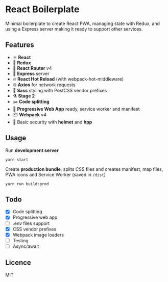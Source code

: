 # React Boilerplate

Minimal boilerplate to create React PWA, managing state with Redux, and using a Express server making it ready to support other services.

## Features

* ⚛️ **React**
* 💜 **Redux**
* 🔄 **React Router** v4
* 💠 **Express** server
* 🔥 **React Hot Reload** (with webpack-hot-middleware)
* 🌐 **Axios** for network requests
* 💅 **Sass** styling with PostCSS vendor prefixes
* ⚗️ **Stage 2**
* ✂️ **Code splitting**
* 📱 **Progressive Web App** ready, service worker and manifest
* 📦 **Webpack** v4
* 👮 Basic security with **helmet** and **hpp**

## Usage

Run **development server**

```
yarn start
```

Create **production bundle**, splits CSS files and creates manifest, map files, PWA icons and Service Worker (saved in `/dist`)

```
yarn run build:prod
```

## Todo

* [x] Code splitting
* [x] Progressive web app
* [ ] .env files support
* [x] CSS vendor prefixes
* [x] Webpack image loaders
* [ ] Testing
* [ ] Async/await

## Licence

MIT
